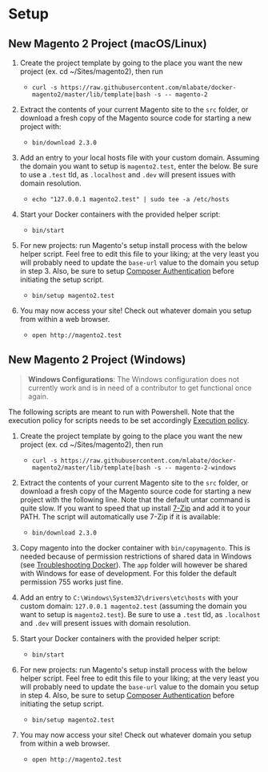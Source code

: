 # Setup

## New Magento 2 Project (macOS/Linux)

1. Create the project template by going to the place you want the new project (ex. cd ~/Sites/magento2), then run
	- `curl -s https://raw.githubusercontent.com/mlabate/docker-magento2/master/lib/template|bash -s -- magento-2`

2. Extract the contents of your current Magento site to the `src` folder, or download a fresh copy of the Magento source code for starting a new project with:
    - `bin/download 2.3.0`

3. Add an entry to your local hosts file with your custom domain. Assuming the domain you want to setup is `magento2.test`, enter the below. Be sure to use a `.test` tld, as `.localhost` and `.dev` will present issues with domain resolution.
    - `echo "127.0.0.1 magento2.test" | sudo tee -a /etc/hosts`

4. Start your Docker containers with the provided helper script:
    - `bin/start`

5. For new projects: run Magento's setup install process with the below helper script. Feel free to edit this file to your liking; at the very least you will probably need to update the `base-url` value to the domain you setup in step 3. Also, be sure to setup [Composer Authentication](https://github.com/mlabate/docker-magento2#composer-authentication) before initiating the setup script.
    - `bin/setup magento2.test`

6. You may now access your site! Check out whatever domain you setup from within a web browser.
    - `open http://magento2.test`

## New Magento 2 Project (Windows)

> **Windows Configurations**: The Windows configuration does not currently work and is in need of a contributor to get functional once again.

The following scripts are meant to run with Powershell. Note that the execution policy for scripts needs to be set accordingly [Execution policy](https://docs.microsoft.com/en-us/powershell/module/microsoft.powershell.security/get-executionpolicy?view=powershell-6).

1. Create the project template by going to the place you want the new project (ex. cd ~/Sites/magento2), then run
	- `curl -s https://raw.githubusercontent.com/mlabate/docker-magento2/master/lib/template|bash -s -- magento-2-windows`

2. Extract the contents of your current Magento site to the `src` folder, or download a fresh copy of the Magento source code for starting a new project with the following line. Note that the default untar command is quite slow. If you want to speed that up install [7-Zip](http://www.7-zip.org/) and add it to your PATH. The script will automatically use 7-Zip if it is available:
    - `bin/download 2.3.0`

3. Copy magento into the docker container with `bin/copymagento`. This is needed because of permission restrictions of shared data in Windows (see [Troubleshooting Docker](https://docs.docker.com/docker-for-windows/troubleshoot/#permissions-errors-on-data-directories-for-shared-volumes)). The `app` folder will however be shared with Windows for ease of development. For this folder the default permission 755 works just fine.

4. Add an entry to `C:\Windows\System32\drivers\etc\hosts` with your custom domain: `127.0.0.1 magento2.test` (assuming the domain  you want to setup is `magento2.test`). Be sure to use a `.test` tld, as `.localhost` and `.dev` will present issues with domain resolution.

5. Start your Docker containers with the provided helper script:
    - `bin/start`

6. For new projects: run Magento's setup install process with the below helper script. Feel free to edit this file to your liking; at the very least you will probably need to update the `base-url` value to the domain you setup in step 4. Also, be sure to setup [Composer Authentication](https://github.com/mlabate/docker-magento2#composer-authentication) before initiating the setup script.
    - `bin/setup magento2.test`

7. You may now access your site! Check out whatever domain you setup from within a web browser.
    - `open http://magento2.test`

